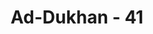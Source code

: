 ---
title: "Ad-Dukhan - 41"
no: 41
arabic_no: ٤١
ayah: يَوْمَ لَا يُغْنِيْ مَوْلًى عَنْ مَّوْلًى شَيْـًٔا وَّلَا هُمْ يُنْصَرُوْنَۙ 
translation: "(yaitu) pada hari (ketika) seorang teman sama sekali tidak dapat memberi manfaat kepada teman lainnya dan mereka tidak akan mendapat pertolongan,"
tafsir: "Pada hari itu, terputuslah hubungan antara orang seorang dengan yang lain, bahkan tidak ada lagi hubungan anak dengan bapaknya, hubungan anggota keluarga dengan anggota keluarga lainnya, apalagi hubungan teman dengan teman. Yang dapat menolong dan menentukan nasib manusia hanyalah amal perbuatannya sendiri yang telah dikerjakannya selama hidup di dunia. Barang siapa yang banyak menanam amal kebaikan, tentu akan mendapat hasil yang berlimpah dari amal kebaikannya itu. Sebaliknya, barang siapa yang mengikuti keinginan hawa nafsunya, tentulah akan mendapat azab neraka. Tidak ada suatu pun yang dapat mengurangi azab mereka walapun itu anak kandung, kerabat, atau handai tolan. Allah berfirman: \n\nApabila sangkakala diiup, maka tidak ada lagi pertalian keluarga diantara mereka pada hari itu (hari Kiamat), dan tidak (pula) mereka saling bertanya. (al-Mu'minun/23: 101)\n\nDan firman Allah:\n\nDan tidak ada seorang teman karib pun menanyakan temannya, sedang mereka saling melihat. (al-Ma'arij/70: 10-11)\n\nPada bagian akhir ayat ini, Allah menandaskan bahwa orang kafir Mekah yang tetap hidup bergelimang dalam kemusyrikan dan kesesatan, pada hari pembalasan nanti mereka tidak dapat pertolongan dari siapa pun juga."
---
